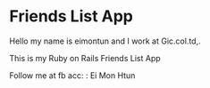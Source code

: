 # Friends List App

Hello my name is eimontun and I work at Gic.col.td,.

This is my Ruby on Rails Friends List App

Follow me at fb acc: : Ei Mon Htun
